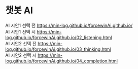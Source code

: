# 챗봇 AI

AI 시안1 선택 전 https://min-log.github.io/forcewinAi.github.io/<br>
AI 시안1 선택 시 https://min-log.github.io/forcewinAi.github.io/02_listening.html<br>
AI 시안2 선택 전 https://min-log.github.io/forcewinAi.github.io/03_thinking.html<br>
AI 시안2 선택 시 https://min-log.github.io/forcewinAi.github.io/04_completion.html<br>
